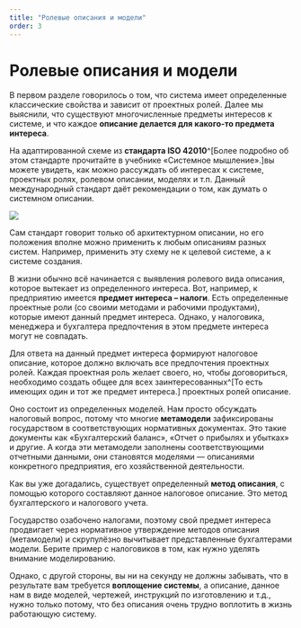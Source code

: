 ```yaml
---
title: "Ролевые описания и модели"
order: 3
---
```


# Ролевые описания и модели

В первом разделе говорилось о том, что система имеет определенные классические свойства и зависит от проектных ролей. Далее мы выяснили, что существуют многочисленные предметы интересов к системе, и что каждое **описание делается для какого-то предмета интереса**.

На адаптированной схеме из **стандарта ISO 42010**^[Более подробно об этом стандарте прочитайте в учебнике «Системное мышление».]вы можете увидеть, как можно рассуждать об интересах к системе, проектных ролях, ролевом описании, моделях и т.п. Данный международный стандарт даёт рекомендации о том, как думать о системном описании.

![](/ru/systems-thinking-introduction/Role_Description_and_Model_Tax_Example.png)

Сам стандарт говорит только об архитектурном описании, но его положения вполне можно применить к любым описаниям разных систем. Например, применить эту схему не к целевой системе, а к системе создания.

В жизни обычно всё начинается с выявления ролевого вида описания, которое вытекает из определенного интереса. Вот, например, к предприятию имеется **предмет интереса – налоги**. Есть определенные проектные роли (со своими методами и рабочими продуктами), которые имеют данный предмет интереса. Однако, у налоговика, менеджера и бухгалтера предпочтения в этом предмете интереса могут не совпадать.

Для ответа на данный предмет интереса формируют налоговое описание, которое должно включать все предпочтения проектных ролей. Каждая проектная роль желает своего, но, чтобы договориться, необходимо создать общее для всех заинтересованных^[То есть имеющих один и тот же предмет интереса.] проектных ролей описание.

Оно состоит из определенных моделей. Нам просто обсуждать налоговый вопрос, потому что многие **метамодели** зафиксированы государством в соответствующих нормативных документах. Это такие документы как «Бухгалтерский баланс», «Отчет о прибылях и убытках» и другие. А когда эти метамодели заполнены соответствующими отчетными данными, они становятся моделями — описаниями конкретного предприятия, его хозяйственной деятельности.

Как вы уже догадались, существует определенный **метод описания**, с помощью которого составляют данное налоговое описание. Это метод бухгалтерского и налогового учета.

Государство озабочено налогами, поэтому свой предмет интереса продвигает через нормативное утверждение методов описания (метамодели) и скрупулёзно вычитывает представленные бухгалтерами модели. Берите пример с налоговиков в том, как нужно уделять внимание моделированию.

Однако, с другой стороны, вы ни на секунду не должны забывать, что в результате вам требуется **воплощение системы**, а описание, данное нам в виде моделей, чертежей, инструкций по изготовлению и т.д., нужно только потому, что без описания очень трудно воплотить в жизнь работающую систему.